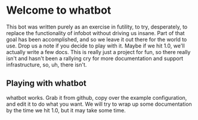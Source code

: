 Welcome to whatbot
==================

This bot was written purely as an exercise in futility, to try, desperately, to replace the functionality of infobot without driving us insane. Part of that goal has been accomplished, and so we leave it out there for the world to use. Drop us a note if you decide to play with it. Maybe if we hit 1.0, we'll actually write a few docs. This is really just a project for fun, so there really isn't and hasn't been a rallying cry for more documentation and support infrastructure, so, uh, there isn't.

Playing with whatbot
--------------------

whatbot works. Grab it from github, copy over the example configuration, and edit it to do what you want. We will try to wrap up some documentation by the time we hit 1.0, but it may take some time.
